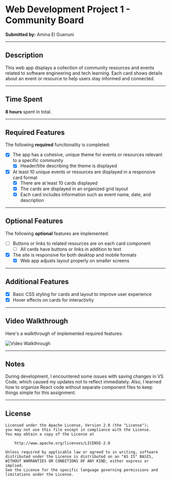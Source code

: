 # Web Development Project 1 - Community Board

**Submitted by:** Amina El Guenuni

---

## Description

This web app displays a collection of community resources and events related to software engineering and tech learning. Each card shows details about an event or resource to help users stay informed and connected.

---

## Time Spent

**8 hours** spent in total.

---

## Required Features

The following **required** functionality is completed:

- [x] The app has a cohesive, unique theme for events or resources relevant to a specific community  
  - [x] Header/title describing the theme is displayed  
- [x] At least 10 unique events or resources are displayed in a responsive card format  
  - [x] There are at least 10 cards displayed  
  - [x] The cards are displayed in an organized grid layout  
  - [x] Each card includes information such as event name, date, and description  

---

## Optional Features

The following **optional** features are implemented:

- [ ] Buttons or links to related resources are on each card component  
  - [ ] All cards have buttons or links in addition to text  
- [x] The site is responsive for both desktop and mobile formats  
  - [x] Web app adjusts layout properly on smaller screens  

---

## Additional Features

- [x] Basic CSS styling for cards and layout to improve user experience  
- [x] Hover effects on cards for interactivity  

---

## Video Walkthrough

Here's a walkthrough of implemented required features:

<img src="https://submissions.us-east-1.linodeobjects.com/web102/FBrWXuNE.gif" alt="Video Walkthrough" />



---

## Notes

During development, I encountered some issues with saving changes in VS Code, which caused my updates not to reflect immediately. Also, I learned how to organize React code without separate component files to keep things simple for this assignment.

---

## License


    Licensed under the Apache License, Version 2.0 (the "License");
    you may not use this file except in compliance with the License.
    You may obtain a copy of the License at

        http://www.apache.org/licenses/LICENSE-2.0

    Unless required by applicable law or agreed to in writing, software
    distributed under the License is distributed on an "AS IS" BASIS,
    WITHOUT WARRANTIES OR CONDITIONS OF ANY KIND, either express or implied.
    See the License for the specific language governing permissions and
    limitations under the License.
